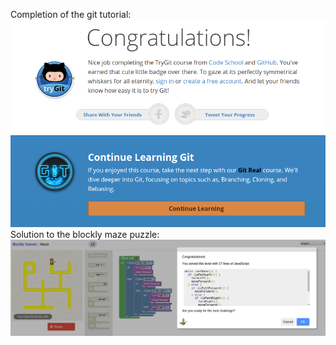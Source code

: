 Completion of the git tutorial:  ![github](images/gitTutorial.png)
Solution to the blockly maze puzzle:  ![maze](images/blockyMaze.png)
